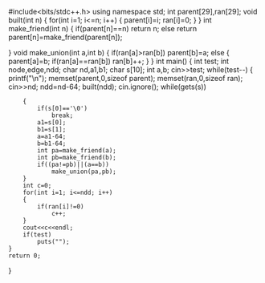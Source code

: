 #include<bits/stdc++.h>
using namespace std;
int parent[29],ran[29];
void built(int n)
{
    for(int i=1; i<=n; i++)
    {
        parent[i]=i;
        ran[i]=0;
    }
}
int make_friend(int n)
{
    if(parent[n]==n)
        return n;
    else
        return parent[n]=make_friend(parent[n]);

}
void make_union(int a,int b)
{
    if(ran[a]>ran[b])
        parent[b]=a;
    else
    {
        parent[a]=b;
        if(ran[a]==ran[b])
            ran[b]++;
    }
}
int main()
{
    int test;
    int node,edge,ndd;
    char nd,a1,b1;
    char s[10];
    int a,b;
    cin>>test;
    while(test--)
    {
        printf("\n");
        memset(parent,0,sizeof parent);
        memset(ran,0,sizeof ran);
        cin>>nd;
        ndd=nd-64;
        built(ndd);
        cin.ignore();
        while(gets(s))

        {
            if(s[0]=='\0')
                break;
            a1=s[0];
            b1=s[1];
            a=a1-64;
            b=b1-64;
            int pa=make_friend(a);
            int pb=make_friend(b);
            if((pa!=pb)||(a==b))
                make_union(pa,pb);
        }
        int c=0;
        for(int i=1; i<=ndd; i++)
        {
            if(ran[i]!=0)
                c++;
        }
        cout<<c<<endl;
        if(test)
            puts("");
    }
    return 0;
}

